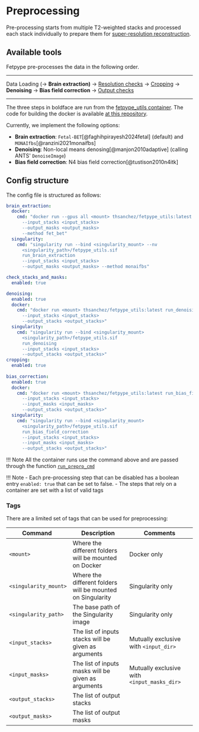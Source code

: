 # Preprocessing
Pre-processing starts from multiple T2-weighted stacks and processed each stack individually to prepare them for [super-resolution reconstruction](reconstruction.md).

## Available tools
Fetpype pre-processes the data in the following order. 

---
Data Loading (→ **Brain extraction)** → [Resolution checks](api_nodes.md#fetpype.nodes.preprocessing.CheckAffineResStacksAndMasks) → [Cropping](api_nodes.md#fetpype.nodes.preprocessing.CropStacksAndMasks) → **Denoising** 
→ **Bias field correction** → [Output checks](api_nodes.md#fetpype.nodes.preprocessing.CheckAndSortStacksAndMasks)

---

The three steps in boldface are run from the [fetpype_utils container](https://hub.docker.com/r/fetpype/fetpype_utils). The code for building the docker is available [at this repository](https://github.com/fetpype/utils_container/).

Currently, we implement the following options:

- **Brain extraction**: `Fetal-BET`[@faghihpirayesh2024fetal] (default) and `MONAIfbs`[@ranzini2021monaifbs]
- **Denoising**: Non-local means denosing[@manjon2010adaptive] (calling ANTS' `DenoiseImage`)
- **Bias field correction**: N4 bias field correction[@tustison2010n4itk]

## Config structure

The config file is structured as follows:
```yaml
brain_extraction:
  docker:
    cmd: "docker run --gpus all <mount> thsanchez/fetpype_utils:latest run_brain_extraction 
      --input_stacks <input_stacks> 
      --output_masks <output_masks> 
      --method fet_bet"
  singularity:
    cmd: "singularity run --bind <singularity_mount> --nv
      <singularity_path>/fetpype_utils.sif
      run_brain_extraction
      --input_stacks <input_stacks> 
      --output_masks <output_masks> --method monaifbs"

check_stacks_and_masks:
  enabled: true

denoising:
  enabled: true
  docker:
    cmd: "docker run <mount> thsanchez/fetpype_utils:latest run_denoising 
      --input_stacks <input_stacks> 
      --output_stacks <output_stacks>"
  singularity:
    cmd: "singularity run --bind <singularity_mount>
      <singularity_path>/fetpype_utils.sif
      run_denoising
      --input_stacks <input_stacks> 
      --output_stacks <output_stacks>"
cropping:
  enabled: true
  
bias_correction:
  enabled: true
  docker:
    cmd: "docker run <mount> thsanchez/fetpype_utils:latest run_bias_field_correction 
      --input_stacks <input_stacks> 
      --input_masks <input_masks> 
      --output_stacks <output_stacks>"
  singularity:
    cmd: "singularity run --bind <singularity_mount>
      <singularity_path>/fetpype_utils.sif
      run_bias_field_correction
      --input_stacks <input_stacks> 
      --input_masks <input_masks> 
      --output_stacks <output_stacks>"
```

!!! Note
    All the container runs use the command above and are passed through the function [`run_prepro_cmd`](api_nodes.md#fetpype.nodes.preprocessing.run_prepro_cmd)

!!! Note 
    - Each pre-processing step that can be disabled has a boolean entry `enabled: true` that can be set to false.
    - The steps that rely on a container are set with a list of valid tags



### Tags


There are a limited set of tags that can be used for preprocessing: 

| <div style="width:150px">Command</div> | Description                                               | Comments                                                                            |
| -------------------------------------- | --------------------------------------------------------- | ----------------------------------------------------------------------------------- |
| `<mount>`                              | Where the different folders will be mounted on Docker               | Docker only                                             |
| `<singularity_mount>`                  | Where the different folders will be mounted on Singularity               | Singularity only                                             |
| `<singularity_path>`                   | The base path of the Singularity image               | Singularity only                                             |
| `<input_stacks>`                       | The list of inputs stacks will be given as arguments      | Mutually exclusive with `<input_dir>`                                               |
| `<input_masks>`                        | The list of inputs masks will be given as arguments       | Mutually exclusive with `<input_masks_dir>`                                         |
| `<output_stacks>`                      | The list of output stacks                                         |                                               |
| `<output_masks>`                       | The list of output masks                                   |                                            |


